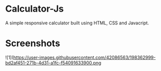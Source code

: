 # Calculator-Js
A simple responsive calculator built using HTML, CSS and Javacript.

# Screenshots

![1](https://user-images.githubusercontent.com/42086563/198362999-bd2af451-271b-4d31-a1fc-f54091633900.png
